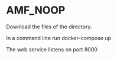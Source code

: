 # AMF_NOOP

Download the files of the directory.

In a command line run docker-compose up

The web service listens on port 8000
